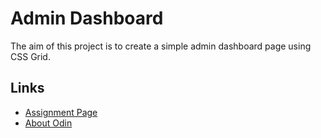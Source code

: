 # Admin Dashboard

The aim of this project is to create a simple admin dashboard page using CSS Grid.

## Links

- [Assignment Page](https://www.theodinproject.com/lessons/node-path-intermediate-html-and-css-admin-dashboard)
- [About Odin](https://www.theodinproject.com/about)
